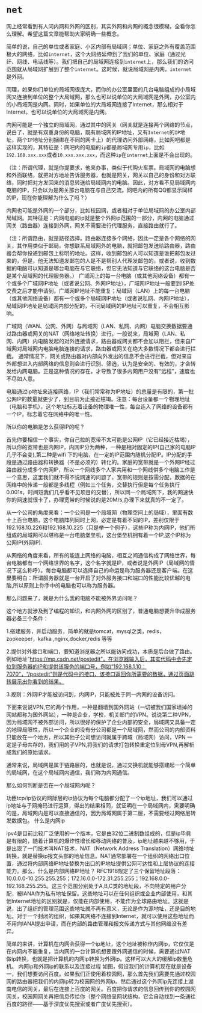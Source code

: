 # `net`

网上经常看到有人问内网和外网的区别，其实外网和内网的概念很模糊，全看你怎么理解。希望这篇文章能帮助大家明确一些概念。

简单的说，自己的单位或者家庭、小区内部有局域网；单位、家庭之外有覆盖范围极大的网络，比如`internet`，这个大网络延伸到了我们的单位、家庭（通过光纤、网线、电话线等）。我们把自己的局域网连接到`internet`上，那么我们的访问范围就从局域网扩展到了整个`internet`。这时候，就说局域网是内网，`internet`是外网。

同理，如果你们单位的局域网很庞大，而你的办公室里面的几台电脑组成的小局域网又连接到单位的整个大局域网，那么也可以说单位的大局域网是外网，办公室内的小局域网是内网。同时，如果单位的大局域网连接了Internet，那么相对于Internet，也可以说单位的大局域网是内网。

内网可能是一个独立的局域网，通过其中的网关（网关就是连接两个网络的节点，说白了，就是有双重身份的电脑，既有局域网的IP地址，又有`Internet`的`IP`地址，两个`IP`地址分别捆绑在不同的网卡上）的代理访问外部网络，比如网吧都是这样实现的，其特征是：网吧内的电脑的`ip`都是局域网专用`ip`，比如`192.168.xxx.xxx`或者`10.xxx.xxx.xxx`，而这种`ip`在`internet`上面是不会出现的。

（注：所谓代理，就是你提要求，他来办事，类似于代购火车票。局域网的电脑想和外面联络，就把对方地址告诉服务器，也就是网关，网关以自己的身份和对方联络，同时把对方发回来的消息转送给局域网内的电脑。因此，对方看不见局域网内电脑的IP，只会以为是网关那台电脑在与自己交流。网吧内的所有QQ都显示同样的IP，现在你能理解为什么了吗？）

内网也可能是外网的一个部分，比如校园网，或者相对于单位局域网的办公室内部局域网。其特征是：内网电脑的ip就是整个外网ip范围的一部分，内网的电脑通过网关（路由器）连接到外网，网关不需要进行代理服务，直接路由就行了。

（注：所谓路由，就是路径选择。路由器连接多个网络，因此一定是各个网络的网关，其作用类似于邮局。你想联系局域网外的电脑，就把邮包发送给路由器，路由器会帮你投递到邮包上标明的地址。这样，收到邮包的人可以知道是谁把邮包发过来的，但是，他无法知道发邮包的人是不是帮别人代理发邮包的。或者说，收到数据的电脑可以知道是哪台电脑在与它联络，但它无法知道与它联络的这台电脑是否是某个局域网的代理服务器。）
广域网上的每一台电脑（或其他网络设备）都有一个或多个广域网IP地址（或者说公网、外网IP地址），广域网IP地址一般要到ISP处交费之后才能申请到，广域网IP地址不能重复；局域网（LAN）上的每一台电脑（或其他网络设备）都有一个或多个局域网IP地址（或者说私网、内网IP地址），局域网IP地址是局域网内部分配的，不同局域网的IP地址可以重复，不会相互影响。

广域网（WAN、公网、外网）与局域网（LAN、私网、内网）电脑交换数据要通过路由器或网关的NAT（网络地址转换）进行。一般说来，局域网（LAN、私网、内网）内电脑发起的对外连接请求，路由器或网关都不会加以阻拦，但来自广域网对局域网内电脑电脑连接的请求，路由器或网关在绝大多数情况下都会进行拦截。
通常情况下，网关或路由器对内部向外发出的信息不会进行拦截，但对来自外部想进入内部网络的信息则会进行识别、筛选，认为是安全的、有效的，才会转发给内网电脑。正是这种情况的存在，才导致了很多内网用户没有“远程”，速度也不尽如人意。

电脑通过ip地址来连接网络，IP（我们常常称为IP地址）的总量是有限的，第一批公网IP的数量就更少了，到目前为止接近枯竭。注意：每台设备都一个物理地址（电脑和手机），这个地址标志着设备的物理唯一性，每台连入了网络的设备都有一个IP，标志着它在网络中的唯一性。

所以你的电脑是怎么获得IP的呢？

首先你要相信一个事实，你自己拉的宽带不太可能是公网IP（它已经接近枯竭），所以你的宽带也是内网IP，内网IP分为两种，一种是相对固定的IP(自己家的电脑IP几乎不会变),第二种是wifi 下的电脑，在一定的IP范围内随机分配IP。IP分配的手段是通过路由器和转换器（不是必须的）转化的。家庭的宽带就是一个外网IP经过路由器分成多个内网IP，所以一个网线多个人家共用和一个网线供多个电脑工作是一个意思，这里我们就不得不说网速的问题了，宽带的规则是按需分配，数据的在网络中的传递一般都是多线程（例如三个任务，交替执行但是每个任务执行0.001s，时间短我们几乎看不见项目的交替），所以同一个局域网下，我的网速快你的网速就很卡了，办理宽带的时候说的是20M/s,办理下来就真的不一定了。

从一个公司的角度来看：一个公司是一个局域网（物理空间上的局域），里面有数十上百台电脑，这个电脑阵列同时上网，必定是有着不同的IP，差别仅限于192.168.10.226和192.168.10.225（只是举一个例子），这些IP称为内网IP，他们所组成的局域网可以堪称是一台电脑堡垒机，这台堡垒机拥有着一个IP,这个IP称为公网IP(外网IP).

从网络的角度来看，所有的能连上网络的电脑，相互之间通信构成了网络世界，每台电脑都有一个网络世界的名字，这个名字就是IP，或者说是外网IP（局域网的情况下这么称呼）。每台电脑都可以选择自己的命运是称为服务器还是客户端。在这里要明白：所谓服务器就是一台开启了对外服务接口和端口的性能比较优越的电脑,所以原则上你手中的电脑也可以称为服务器。

那么问题来了，就是为什么我的电脑不能被外界访问呢？

这个地方就涉及到了编程的知识，和内网外网的区别了，普通电脑想要升华成服务器必备三个条件：

1.搭建服务，并启动服务，简单的就是tomcat，mysql之类，redis，zookeeper，kafka ,nginx,docker,redis 等等

2.提供对外接口和端口，要知道浏览器之所以能访问成功，本质是后台做了路由。例如地址“https://mp.csdn.net/postedit”，在浏览器输入后，其实代码中会先定位到服务器的IP和提供该服务的端口号，例如“192.168.1.10：7070”，“/postedit”则是代码中的接口，该接口返回你所需要的数据，通过页面跳转展示出你看到的结果。

3.规则：外网IP才能被访问到，内网IP，只能被处于同一内网的设备访问。

下面来说说VPN,它的两个作用，一种是翻墙到国外网站（一切被我们国家墙掉的网站都称为国外网站），一种是企业，学校，机关部门的VPN。说说第二种VPN，因为局域网不被外部访问，所以很好的保护了企业内部的安全，局域网又具备一定的地理局限性，所以一个企业的没有分公司都是一个局域网，然而公司的内部资料只能放在一个地方，所以其他子公司想访问就属于跨域（局域网）访问，VPN 一定是子母共存的，我们用的子VPN,将我们的请求打包转换重定位到母VPN,再解析成我们的原始请求。

通常来说，局域网是属于链路层的，也就是说，通过交换机就能够搭建起一个简单的局域网，在这个局域网内通信，我们称为内网通信。

那么如何判断是否在一个局域网内呢？

功臣tcp/ip协议的网际层的ip协议为每个电脑都分配了一个ip地址，我们可以通过ip地址与子网掩码进行运算，得出的结果相同，就证明在一个局域网内，需要明确的是，局域网内是可以直接通信的，因为局域网属于第二层，不需要经过网络层转发数据包。
什么是内网ip

ipv4是目前比较广泛使用的一个版本，它是由32位二进制数组成的，但是ip毕竟是有限的，随着计算机的爆炸性增长和移动网络的普及，ip地址越来越不够用，于是出现了一门技术叫NAT技术，NAT（Network Address Translation）网络地址转换，就是替换ip报文头部的地址信息。NAT通常部署在一个组织的网络出口位置，通过将内部网络IP地址替换为出口的IP地址提供公网可达性和上层协议的连接能力。那么，什么是内部网络IP地址？
RFC1918规定了三个保留地址段落：10.0.0.0-10.255.255.255；172.16.0.0-172.31.255.255；192.168.0.0-192.168.255.255。这三个范围分别处于A,B,C类的地址段，不向特定的用户分配，被IANA作为私有地址保留。这些地址可以在任何组织或企业内部使用，和其他Internet地址的区别就是，仅能在内部使用，不能作为全球路由地址。这就是说，出了组织的管理范围这些地址就不再有意义，无论是作为源地址，还是目的地址。对于一个封闭的组织，如果其网络不连接到Internet，就可以使用这些地址而不用向IANA提出申请，而在内部的路由管理和报文传递方式与其他网络没有差异。

简单的来讲，计算机在内网会获得一个ip地址，这个地址被称作内网ip，它仅仅是在内网内不能重复，当内网的一台计算机想要跟外网通信的时候，需要通过NAT做ip转换，也就是把计算机的内网ip转换为外网ip。这样可以大大的缓解ip数量危机。
内网ip和外网ip的联系以及连接过程
如图，假设我们的计算机现在就是设备一，我们想要访问百度。如果我们正使用着校园网，那么首先我们需要先通过校园网的路由器把我们的内网ip转为校园网的外网ip。然后通过这个外网ip先连接上湖南电信的网关，最后在连接上百度的网关。百度把你请求的信息回传到你的校园网网关，校园网网关再把信息传给你（整个网络呈网状结构，它会自动找到一条通往百度的路径——基于深度优先搜索或者广度优先搜索）。
